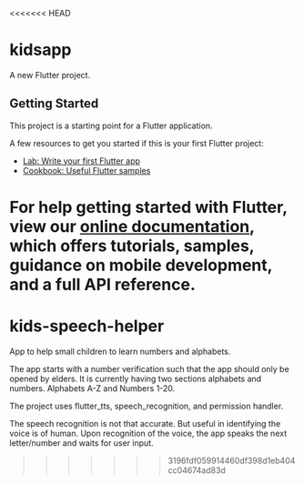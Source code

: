 <<<<<<< HEAD
# kidsapp

A new Flutter project.

## Getting Started

This project is a starting point for a Flutter application.

A few resources to get you started if this is your first Flutter project:

- [Lab: Write your first Flutter app](https://flutter.dev/docs/get-started/codelab)
- [Cookbook: Useful Flutter samples](https://flutter.dev/docs/cookbook)

For help getting started with Flutter, view our
[online documentation](https://flutter.dev/docs), which offers tutorials,
samples, guidance on mobile development, and a full API reference.
=======
# kids-speech-helper
App to help small children to learn numbers and alphabets. 

The app starts with a number verification such that the app should only be opened by elders.
It is currently having two sections alphabets and numbers. Alphabets A-Z and Numbers 1-20.

The project uses flutter_tts, speech_recognition, and permission handler.

The speech recognition is not that accurate. But useful in identifying the voice is of human. 
Upon recognition of the voice, the app speaks the next letter/number and waits for user input.

>>>>>>> 3196fdf059914460df398d1eb404cc04674ad83d
